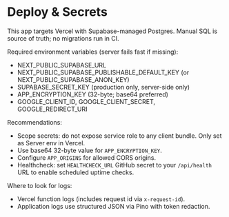 # Deploy & Secrets

This app targets Vercel with Supabase-managed Postgres. Manual SQL is source of truth; no migrations run in CI.

Required environment variables (server fails fast if missing):

- NEXT_PUBLIC_SUPABASE_URL
- NEXT_PUBLIC_SUPABASE_PUBLISHABLE_DEFAULT_KEY (or NEXT_PUBLIC_SUPABASE_ANON_KEY)
- SUPABASE_SECRET_KEY (production only, server-side only)
- APP_ENCRYPTION_KEY (32-byte; base64 preferred)
- GOOGLE_CLIENT_ID, GOOGLE_CLIENT_SECRET, GOOGLE_REDIRECT_URI

Recommendations:

- Scope secrets: do not expose service role to any client bundle. Only set as Server env in Vercel.
- Use base64 32-byte value for `APP_ENCRYPTION_KEY`.
- Configure `APP_ORIGINS` for allowed CORS origins.
- Healthcheck: set `HEALTHCHECK_URL` GitHub secret to your `/api/health` URL to enable scheduled uptime checks.

Where to look for logs:

- Vercel function logs (includes request id via `x-request-id`).
- Application logs use structured JSON via Pino with token redaction.
